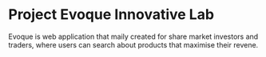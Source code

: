 # Project Evoque Innovative Lab


Evoque is web application that maily created for share market investors and traders, where users can search about products that maximise their revene.